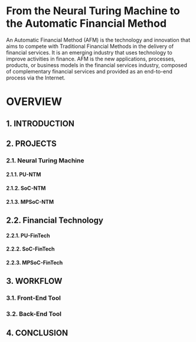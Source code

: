 # From the Neural Turing Machine to the Automatic Financial Method

An Automatic Financial Method (AFM) is the technology and innovation that aims to compete with Traditional Financial Methods in the delivery of financial services. It is an emerging industry that uses technology to improve activities in finance. AFM is the new applications, processes, products, or business models in the financial services industry, composed of complementary financial services and provided as an end-to-end process via the Internet.

# OVERVIEW

## 1. INTRODUCTION

## 2. PROJECTS

### 2.1. Neural Turing Machine

#### 2.1.1. PU-NTM

#### 2.1.2. SoC-NTM

#### 2.1.3. MPSoC-NTM

## 2.2. Financial Technology

#### 2.2.1. PU-FinTech

#### 2.2.2. SoC-FinTech

#### 2.2.3. MPSoC-FinTech

## 3. WORKFLOW

### 3.1. Front-End Tool

### 3.2. Back-End Tool

## 4. CONCLUSION
